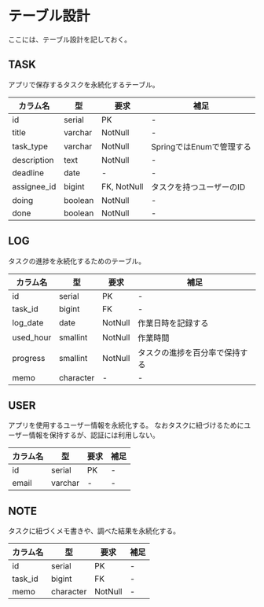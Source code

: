 # テーブル設計
ここには、テーブル設計を記しておく。

## TASK
アプリで保存するタスクを永続化するテーブル。

| カラム名 | 型 | 要求 | 補足 |
| ---- | ----- | ----- | ---- |
| id | serial | PK | - |
| title | varchar | NotNull | - |
| task_type | varchar | NotNull | SpringではEnumで管理する |
| description | text | NotNull | - |
| deadline | date | - | - |
| assignee_id | bigint | FK, NotNull | タスクを持つユーザーのID |
| doing | boolean | NotNull | - |
| done | boolean | NotNull | - | 

## LOG
タスクの進捗を永続化するためのテーブル。

| カラム名 | 型 | 要求 | 補足 |
| ---- | ----- | ----- | ---- |
| id | serial | PK | - |
| task_id | bigint | FK | - |
| log_date | date | NotNull | 作業日時を記録する |
| used_hour | smallint | NotNull | 作業時間 |
| progress | smallint | NotNull | タスクの進捗を百分率で保持する |
| memo | character | - | - |

## USER
アプリを使用するユーザー情報を永続化する。
なおタスクに紐づけるためにユーザー情報を保持するが、認証には利用しない。

| カラム名 | 型 | 要求 | 補足 |
| ---- | ----- | ----- | ---- |
| id | serial | PK | - |
| email | varchar | - | - |

## NOTE
タスクに紐づくメモ書きや、調べた結果を永続化する。

| カラム名 | 型 | 要求 | 補足 |
| ---- | ----- | ----- | ---- |
| id | serial | PK | - |
| task_id | bigint | FK | - |
| memo | character | NotNull | - |